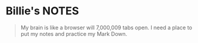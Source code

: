 # Billie's NOTES

>My brain is like a browser will 7,000,009 tabs open. I need a place to put my notes and practice my Mark Down. 
